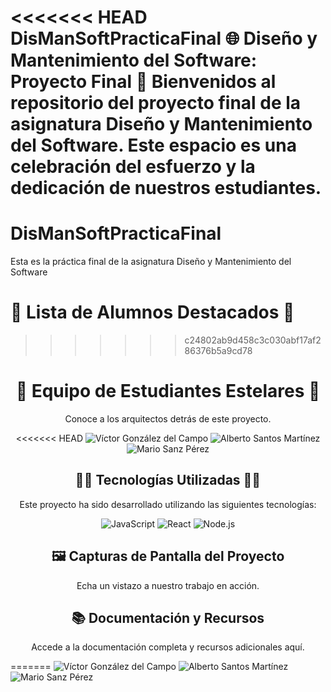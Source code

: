 <<<<<<< HEAD
DisManSoftPracticaFinal
🌐 Diseño y Mantenimiento del Software: Proyecto Final 🚀
Bienvenidos al repositorio del proyecto final de la asignatura Diseño y Mantenimiento del Software. Este espacio es una celebración del esfuerzo y la dedicación de nuestros estudiantes.
=======
# DisManSoftPracticaFinal

Esta es la práctica final de la asignatura Diseño y Mantenimiento del Software

# 🚀 Lista de Alumnos Destacados 🌟

>>>>>>> c24802ab9d458c3c030abf17af286376b5a9cd78

<h1 align="center">🌟 Equipo de Estudiantes Estelares 🌟</h1>
<p align="center">Conoce a los arquitectos detrás de este proyecto.</p>
<div align="center">
<<<<<<< HEAD
  <!-- Victor Gonzalez -->
  <img src="https://img.shields.io/badge/Victor_Gonzalez-Arquitecto_Software-blueviolet?style=for-the-badge&logo=github" alt="Víctor González del Campo">
  <!-- Alberto Santos -->
  <img src="https://img.shields.io/badge/Alberto_Santos-Desarrollador_Frontend-brightgreen?style=for-the-badge&logo=react" alt="Alberto Santos Martínez">
  <!-- Mario Sanz -->
  <img src="https://img.shields.io/badge/Mario_Sanz-Ingeniero_Backend-orange?style=for-the-badge&logo=node.js" alt="Mario Sanz Pérez">
</div>
<h2 align="center">👨‍💻 Tecnologías Utilizadas 👩‍💻</h2>
<p align="center">Este proyecto ha sido desarrollado utilizando las siguientes tecnologías:</p>
<div align="center">
  <!-- Tecnologías -->
  <img src="https://img.shields.io/badge/JavaScript-F7DF1E?style=for-the-badge&logo=javascript&logoColor=black" alt="JavaScript">
  <img src="https://img.shields.io/badge/React-61DAFB?style=for-the-badge&logo=react&logoColor=black" alt="React">
  <img src="https://img.shields.io/badge/Node.js-339933?style=for-the-badge&logo=nodedotjs&logoColor=white" alt="Node.js">
  <!-- Añade más si es necesario -->
</div>
<h2 align="center">🖼️ Capturas de Pantalla del Proyecto</h2>
<p align="center">Echa un vistazo a nuestro trabajo en acción.</p>
<div align="center">
  <!-- Puedes añadir imágenes del proyecto aquí -->
  <!-- Ejemplo: <img src="URL_DE_LA_IMAGEN" alt="Captura de Pantalla"> -->
</div>
<h2 align="center">📚 Documentación y Recursos</h2>
<p align="center">Accede a la documentación completa y recursos adicionales aquí.</p>
<div align="center">
  <!-- Enlaces a documentación -->
  <!-- Ejemplo: <a href="URL_DE_LA_DOCUMENTACION">Documentación</a> -->
</div>
=======
  <img src="https://img.shields.io/badge/1.-V%C3%ADctor_Gonz%C3%A1lez_del_Campo-blue?style=flat-square&logo=python&labelColor=black" alt="Víctor González del Campo">
  <img src="https://img.shields.io/badge/2.-Alberto_Santos_Mart%C3%ADnez-green?style=flat-square&logo=java&labelColor=black" alt="Alberto Santos Martínez">
  <img src="https://img.shields.io/badge/3.-Mario_Sanz_P%C3%A9rez-orange?style=flat-square&logo=c%2B%2B&labelColor=black" alt="Mario Sanz Pérez">
</div>


